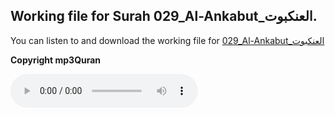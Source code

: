 
## Working file for Surah 029_Al-Ankabut_العنكبوت.

You can listen to and download the working file for [029_Al-Ankabut_العنكبوت](https://server13.mp3quran.net/husr/029.mp3)

**Copyright mp3Quran**

<audio controls src="https://server13.mp3quran.net/husr/029.mp3"></audio>

